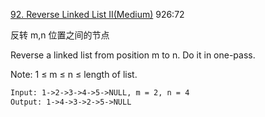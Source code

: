 [92. Reverse Linked List II(Medium)](https://leetcode.com/problems/reverse-linked-list-ii/)
926:72

反转 m,n 位置之间的节点

Reverse a linked list from position m to n. Do it in one-pass.

Note: 1 ≤ m ≤ n ≤ length of list.

```html
Input: 1->2->3->4->5->NULL, m = 2, n = 4
Output: 1->4->3->2->5->NULL
```
  
  